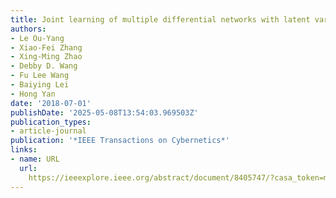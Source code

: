 ```yaml
---
title: Joint learning of multiple differential networks with latent variables
authors:
- Le Ou-Yang
- Xiao-Fei Zhang
- Xing-Ming Zhao
- Debby D. Wang
- Fu Lee Wang
- Baiying Lei
- Hong Yan
date: '2018-07-01'
publishDate: '2025-05-08T13:54:03.969503Z'
publication_types:
- article-journal
publication: '*IEEE Transactions on Cybernetics*'
links:
- name: URL
  url: 
    https://ieeexplore.ieee.org/abstract/document/8405747/?casa_token=mXIxPWR3USkAAAAA:ROsYHQhmoo2fYWaihlCWz77I-faSXKekNxBbbzu0dVUvUxJ6SQoX1IYz275yIyr-ACb4bv7VsTBp
---
```

